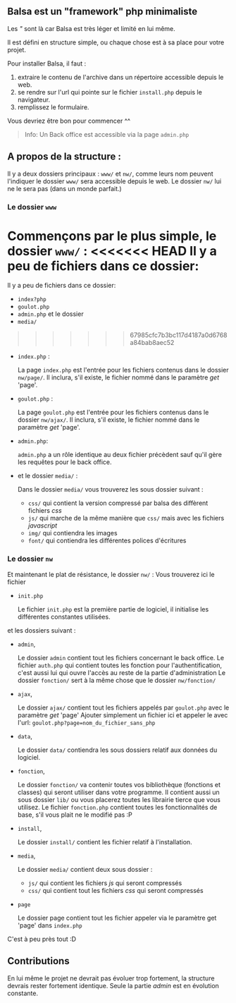 ## Balsa est un "framework" php minimaliste
Les _"_ sont là car Balsa est très léger et limité en lui même.

Il est défini en structure simple, ou chaque chose est à sa place pour votre projet.

Pour installer Balsa, il faut :

1. extraire le contenu de l'archive dans un répertoire accessible depuis le web.
2. se rendre sur l'url qui pointe sur le fichier `install.php` depuis le navigateur.
3. remplissez le formulaire.

Vous devriez être bon pour commencer ^^

> Info: Un Back office est accessible via la page `admin.php`

## A propos de la structure :

Il y a deux dossiers principaux : `www/` et `nw/`, comme leurs nom peuvent l'indiquer le dossier `www/` sera accessible depuis le web.
Le dossier `nw/` lui ne le sera pas (dans un monde parfait.)

### Le dossier `www`

Commençons par le plus simple, le dossier `www/` :
<<<<<<< HEAD
Il y a peu de fichiers dans ce dossier: 
=======
Il y a peu de fichiers dans ce dossier:
 + `index?php` 
 + `goulot.php`
 + `admin.php` et le dossier
 + `media/`
>>>>>>> 67985cfc7b3bc117d4187a0d6768a84bab8aec52

+ `index.php` :

    La page `index.php` est l'entrée pour les fichiers contenus dans le dossier `nw/page/`.
    Il inclura, s'il existe, le fichier nommé dans le paramètre _get_ 'page'.

+ `goulot.php` :

    La page `goulot.php` est l'entrée pour les fichiers contenus dans le dossier `nw/ajax/`.
    Il inclura, s'il existe, le fichier nommé dans le paramètre _get_ 'page'.

+ `admin.php`:

    `admin.php` a un rôle identique au deux fichier précèdent sauf qu'il gère les requêtes pour le back office.

+ et le dossier `media/` :

    Dans le dossier `media/` vous trouverez les sous dossier suivant :

    + `css/`  qui contient la version compressé par balsa des diffèrent fichiers _css_
    + `js/`   qui marche de la même manière que `css/` mais avec les fichiers _javascript_
    + `img/`  qui contiendra les images
    + `font/` qui contiendra les différentes polices d'écritures

### Le dossier `nw`

Et maintenant le plat de résistance, le dossier `nw/` :
Vous trouverez ici le fichier

+ `init.php`

    Le fichier `init.php` est la première partie de logiciel, il initialise les différentes constantes utilisées.

et les dossiers suivant :

+ `admin`,

    Le dossier `admin` contient tout les fichiers concernant le back office.
    Le fichier `auth.php` qui contient toutes les fonction pour l'authentification, c'est aussi lui qui ouvre l'accès  au reste de la partie d'administration
    Le dossier `fonction/` sert à la même chose que le dossier `nw/fonction/`

+ `ajax`,

    Le dossier `ajax/` contient tout les fichiers appelés par `goulot.php` avec le paramètre _get_ 'page'
    Ajouter simplement un fichier ici et appeler le avec l'url:
    `goulot.php?page=nom_du_fichier_sans_php`

+ `data`,

    Le dossier `data/` contiendra les sous dossiers relatif aux données du logiciel.

+ `fonction`,

    Le dossier `fonction/` va contenir toutes vos bibliothèque (fonctions et classes) qui seront utiliser dans votre programme.
    Il contient aussi un sous dossier `lib/` ou vous placerez toutes les librairie tierce que vous utilisez.
    Le fichier `fonction.php` contient toutes les fonctionnalités de base, s'il vous plait ne le modifié pas :P

+ `install`,

    Le dossier `install/` contient les fichier relatif à l'installation.

+ `media`,

    Le dossier `media/` contient deux sous dossier :

    + `js/` qui contient les fichiers _js_ qui seront compressés
    + `css/` qui contient tout les fichiers _css_ qui seront compressés

+ `page`

    Le dossier page contient tout les fichier appeler via le paramètre get 'page' dans `index.php`


C'est à peu près tout :D

## Contributions

En lui même le projet ne devrait pas évoluer trop fortement, la structure devrais rester fortement identique.
Seule la partie _admin_ est en évolution constante.
